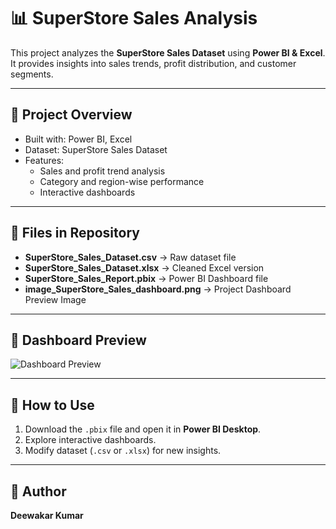 # 📊 SuperStore Sales Analysis

This project analyzes the **SuperStore Sales Dataset** using **Power BI & Excel**.  
It provides insights into sales trends, profit distribution, and customer segments.

---

## 🚀 Project Overview
- Built with: Power BI, Excel  
- Dataset: SuperStore Sales Dataset  
- Features:
  - Sales and profit trend analysis  
  - Category and region-wise performance  
  - Interactive dashboards  

---

## 📂 Files in Repository

- **SuperStore_Sales_Dataset.csv** → Raw dataset file  
- **SuperStore_Sales_Dataset.xlsx** → Cleaned Excel version  
- **SuperStore_Sales_Report.pbix** → Power BI Dashboard file  
- **image_SuperStore_Sales_dashboard.png** → Project Dashboard Preview Image  



---

## 📸 Dashboard Preview
![Dashboard Preview](<img width="1280" height="714" alt="image Superstore-Sales-Dashboard" src="https://github.com/user-attachments/assets/ca06d09d-4829-463e-8e02-49f41b48aed8" />)

---

## 📝 How to Use
1. Download the `.pbix` file and open it in **Power BI Desktop**.  
2. Explore interactive dashboards.  
3. Modify dataset (`.csv` or `.xlsx`) for new insights.  

---

## 📌 Author
**Deewakar Kumar** 
